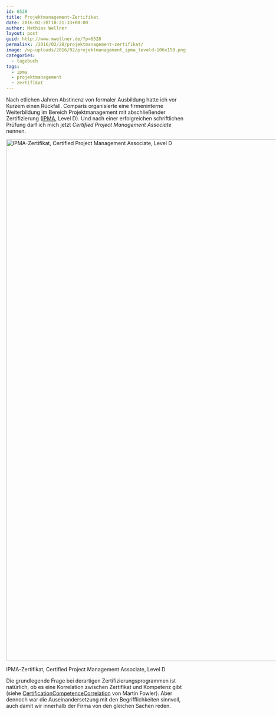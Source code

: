 ```yaml
---
id: 6528
title: Projektmanagement-Zertifikat
date: 2016-02-28T10:21:33+00:00
author: Mathias Wellner
layout: post
guid: http://www.mwellner.de/?p=6528
permalink: /2016/02/28/projektmanagement-zertifikat/
image: /wp-uploads/2016/02/projektmanagement_ipma_leveld-106x150.png
categories:
  - tagebuch
tags:
  - ipma
  - projektmanagement
  - zertifikat
---
```

Nach etlichen Jahren Abstinenz von formaler Ausbildung hatte ich vor Kurzem einen Rückfall. Comparis organisierte eine firmeninterne Weiterbildung im Bereich Projektmanagement mit abschließender Zertifizierung (<a href="https://de.wikipedia.org/wiki/International_Project_Management_Association" title="International Project Management Association" target="_blank">IPMA</a>, Level D). Und nach einer erfolgreichen schriftlichen Prüfung darf ich mich jetzt _Certified Project Management Associate_ nennen. 

<div id="attachment_6526" style="width: 1010px" class="wp-caption aligncenter">
  <img src="http://www.mwellner.de/wp-uploads/2016/02/projektmanagement_ipma_leveld.png" alt="IPMA-Zertifikat, Certified Project Management Associate, Level D" width="1000" height="1415" class="size-full wp-image-6526" srcset="http://www.mwellner.de/wp-uploads/2016/02/projektmanagement_ipma_leveld.png 1000w, http://www.mwellner.de/wp-uploads/2016/02/projektmanagement_ipma_leveld-247x350.png 247w, http://www.mwellner.de/wp-uploads/2016/02/projektmanagement_ipma_leveld-724x1024.png 724w, http://www.mwellner.de/wp-uploads/2016/02/projektmanagement_ipma_leveld-106x150.png 106w" sizes="(max-width: 1000px) 100vw, 1000px" />
  
  <p class="wp-caption-text">
    IPMA-Zertifikat, Certified Project Management Associate, Level D
  </p>
</div>

Die grundlegende Frage bei derartigen Zertifizierungsprogrammen ist natürlich, ob es eine Korrelation zwischen Zertifikat und Kompetenz gibt (siehe <a href="http://martinfowler.com/bliki/CertificationCompetenceCorrelation.html" title="CertificationCompetenceCorrelation" target="_blank">CertificationCompetenceCorrelation</a> von Martin Fowler). Aber dennoch war die Auseinandersetzung mit den Begrifflichkeiten sinnvoll, auch damit wir innerhalb der Firma von den gleichen Sachen reden.